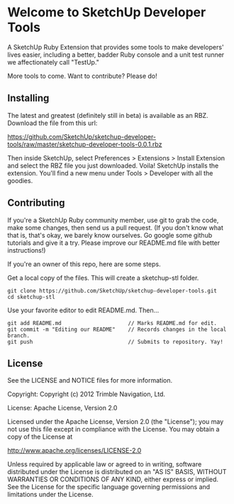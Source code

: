 # Welcome to SketchUp Developer Tools

A SketchUp Ruby Extension that provides some tools to make developers' lives
easier, including a better, badder Ruby console and a unit test runner we
affectionately call "TestUp."

More tools to come. Want to contribute? Please do!

## Installing

The latest and greatest (definitely still in beta) is available as an RBZ.
Download the file from this url:

https://github.com/SketchUp/sketchup-developer-tools/raw/master/sketchup-developer-tools-0.0.1.rbz

Then inside SketchUp, select Preferences > Extensions > Install Extension and select the RBZ file you just downloaded. Voila! SketchUp installs the extension.
You'll find a new menu under Tools > Developer with all the goodies.

## Contributing

If you're a SketchUp Ruby community member, use git to grab the code, make some changes, then send us a pull request. (If you don't know what that is, that's okay, we barely know ourselves. Go google some github tutorials and give it a try. Please improve our README.md file with better instructions!)

If you're an owner of this repo, here are some steps.

Get a local copy of the files. This will create a sketchup-stl folder.

	git clone https://github.com/SketchUp/sketchup-developer-tools.git  
	cd sketchup-stl  

Use your favorite editor to edit README.md. Then...

	git add README.md                     // Marks README.md for edit.  
	git commit -m "Editing our README"    // Records changes in the local branch.  
	git push                              // Submits to repository. Yay!  

## License

See the LICENSE and NOTICE files for more information.

Copyright: Copyright (c) 2012 Trimble Navigation, Ltd.

License: Apache License, Version 2.0

Licensed under the Apache License, Version 2.0 (the "License");
you may not use this file except in compliance with the License.
You may obtain a copy of the License at

http://www.apache.org/licenses/LICENSE-2.0

Unless required by applicable law or agreed to in writing, software
distributed under the License is distributed on an "AS IS" BASIS,
WITHOUT WARRANTIES OR CONDITIONS OF ANY KIND, either express or implied.
See the License for the specific language governing permissions and
limitations under the License.